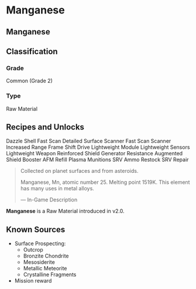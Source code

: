 # Manganese
##  Manganese

		

## Classification

### Grade

Common (Grade 2)

### Type

Raw Material

## Recipes and Unlocks

Dazzle Shell
 Fast Scan Detailed Surface Scanner
 Fast Scan Scanner
 Increased Range Frame Shift Drive
 Lightweight Module
 Lightweight Sensors
 Lightweight Weapon
 Reinforced Shield Generator
 Resistance Augmented Shield Booster
 AFM Refill
 Plasma Munitions
 SRV Ammo Restock
 SRV Repair

> 
> 
> Collected on planet surfaces and from asteroids.
> 
> Manganese, Mn, atomic number 25. Melting point 1519K. This element has many uses in metal alloys.
> 
> 
> — In-Game Description
> 

**Manganese** is a Raw Material introduced in v2.0.

## Known Sources

- Surface Prospecting:
    - Outcrop
    - Bronzite Chondrite
    - Mesosiderite
    - Metallic Meteorite
    - Crystalline Fragments
- Mission reward